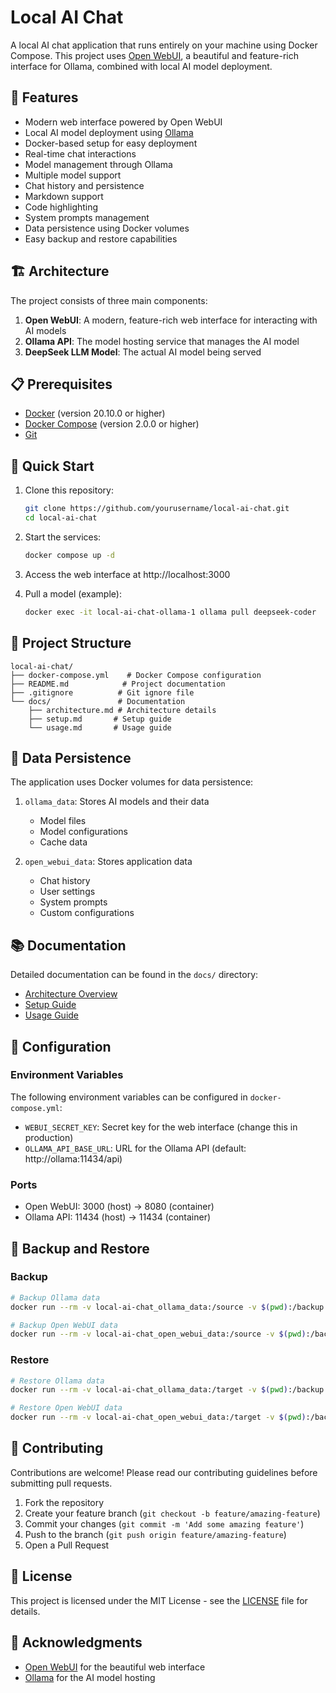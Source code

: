 # Local AI Chat

A local AI chat application that runs entirely on your machine using Docker Compose. This project uses [Open WebUI](https://github.com/open-webui/open-webui), a beautiful and feature-rich interface for Ollama, combined with local AI model deployment.

## 🚀 Features

- Modern web interface powered by Open WebUI
- Local AI model deployment using [Ollama](https://github.com/ollama/ollama)
- Docker-based setup for easy deployment
- Real-time chat interactions
- Model management through Ollama
- Multiple model support
- Chat history and persistence
- Markdown support
- Code highlighting
- System prompts management
- Data persistence using Docker volumes
- Easy backup and restore capabilities

## 🏗️ Architecture

The project consists of three main components:

1. **Open WebUI**: A modern, feature-rich web interface for interacting with AI models
2. **Ollama API**: The model hosting service that manages the AI model
3. **DeepSeek LLM Model**: The actual AI model being served

## 📋 Prerequisites

- [Docker](https://docs.docker.com/get-docker/) (version 20.10.0 or higher)
- [Docker Compose](https://docs.docker.com/compose/install/) (version 2.0.0 or higher)
- [Git](https://git-scm.com/downloads)

## 🚀 Quick Start

1. Clone this repository:
   ```bash
   git clone https://github.com/yourusername/local-ai-chat.git
   cd local-ai-chat
   ```

2. Start the services:
   ```bash
   docker compose up -d
   ```

3. Access the web interface at http://localhost:3000

4. Pull a model (example):
   ```bash
   docker exec -it local-ai-chat-ollama-1 ollama pull deepseek-coder
   ```

## 📁 Project Structure

```
local-ai-chat/
├── docker-compose.yml    # Docker Compose configuration
├── README.md            # Project documentation
├── .gitignore          # Git ignore file
└── docs/               # Documentation
    ├── architecture.md # Architecture details
    ├── setup.md       # Setup guide
    └── usage.md       # Usage guide
```

## 💾 Data Persistence

The application uses Docker volumes for data persistence:

1. `ollama_data`: Stores AI models and their data
   - Model files
   - Model configurations
   - Cache data

2. `open_webui_data`: Stores application data
   - Chat history
   - User settings
   - System prompts
   - Custom configurations

## 📚 Documentation

Detailed documentation can be found in the `docs/` directory:
- [Architecture Overview](docs/architecture.md)
- [Setup Guide](docs/setup.md)
- [Usage Guide](docs/usage.md)

## 🔧 Configuration

### Environment Variables

The following environment variables can be configured in `docker-compose.yml`:

- `WEBUI_SECRET_KEY`: Secret key for the web interface (change this in production)
- `OLLAMA_API_BASE_URL`: URL for the Ollama API (default: http://ollama:11434/api)

### Ports

- Open WebUI: 3000 (host) → 8080 (container)
- Ollama API: 11434 (host) → 11434 (container)

## 🔄 Backup and Restore

### Backup
```bash
# Backup Ollama data
docker run --rm -v local-ai-chat_ollama_data:/source -v $(pwd):/backup alpine tar -czf /backup/ollama_backup.tar.gz -C /source .

# Backup Open WebUI data
docker run --rm -v local-ai-chat_open_webui_data:/source -v $(pwd):/backup alpine tar -czf /backup/webui_backup.tar.gz -C /source .
```

### Restore
```bash
# Restore Ollama data
docker run --rm -v local-ai-chat_ollama_data:/target -v $(pwd):/backup alpine sh -c "cd /target && tar -xzf /backup/ollama_backup.tar.gz"

# Restore Open WebUI data
docker run --rm -v local-ai-chat_open_webui_data:/target -v $(pwd):/backup alpine sh -c "cd /target && tar -xzf /backup/webui_backup.tar.gz"
```

## 🤝 Contributing

Contributions are welcome! Please read our contributing guidelines before submitting pull requests.

1. Fork the repository
2. Create your feature branch (`git checkout -b feature/amazing-feature`)
3. Commit your changes (`git commit -m 'Add some amazing feature'`)
4. Push to the branch (`git push origin feature/amazing-feature`)
5. Open a Pull Request

## 📝 License

This project is licensed under the MIT License - see the [LICENSE](LICENSE) file for details.

## 🙏 Acknowledgments

- [Open WebUI](https://github.com/open-webui/open-webui) for the beautiful web interface
- [Ollama](https://github.com/ollama/ollama) for the AI model hosting 